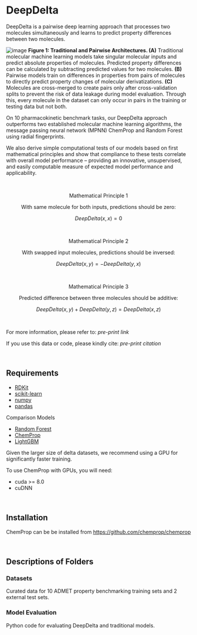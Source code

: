 # DeepDelta
DeepDelta is a pairwise deep learning approach that processes two molecules simultaneously and learns to predict property differences between two molecules. 

![image](https://user-images.githubusercontent.com/127516906/224864795-0bb1e827-9447-489b-9a9b-a60f01bb2526.png)
**Figure 1: Traditional and Pairwise Architectures. (A)** Traditional molecular machine learning models take singular molecular inputs and predict absolute properties of molecules. Predicted property differences can be calculated by subtracting predicted values for two molecules. **(B)** Pairwise models train on differences in properties from pairs of molecules to directly predict property changes of molecular derivatizations. **(C)** Molecules are cross-merged to create pairs only after cross-validation splits to prevent the risk of data leakage during model evaluation. Through this, every molecule in the dataset can only occur in pairs in the training or testing data but not both.

On 10 pharmacokinetic benchmark tasks, our DeepDelta approach outperforms two established molecular machine learning algorithms, the message passing neural network (MPNN) ChemProp and Random Forest using radial fingerprints. 

We also derive simple computational tests of our models based on first mathematical principles and show that compliance to these tests correlate with overall model performance – providing an innovative, unsupervised, and easily computable measure of expected model performance and applicability. 

<br />

<p align="center">
Mathematical Principle 1
</p>

<p align="center"> 
  With same molecule for both inputs, predictions should be zero:
</p>

```math
DeepDelta(x,x)= 0
```

<br />

<p align="center">
  Mathematical Principle 2
</p>

<p align="center">
With swapped input molecules, predictions should be inversed: 
</p>

```math
DeepDelta(x,y)= - DeepDelta(y,x) 
```

<br />

<p align="center">
  Mathematical Principle 3
</p>

<p align="center">
Predicted difference between three molecules should be additive:
 </p>
 
```math
DeepDelta(x,y) + DeepDelta(y,z)= DeepDelta(x,z)
```

<br />


For more information, please refer to: *pre-print link*

If you use this data or code, please kindly cite: *pre-print citation*

<br />

## Requirements
* [RDKit](https://www.rdkit.org/docs/Install.html)
* [scikit-learn](https://scikit-learn.org/stable/)
* [numpy](https://numpy.org/)
* [pandas](https://github.com/pandas-dev/pandas)

Comparison Models
* [Random Forest](https://scikit-learn.org/stable/modules/generated/sklearn.ensemble.RandomForestRegressor.html)
* [ChemProp](https://github.com/chemprop/chemprop)
* [LightGBM](https://www.microsoft.com/en-us/research/project/lightgbm/)

Given the larger size of delta datasets, we recommend using a GPU for significantly faster training.

To use ChemProp with GPUs, you will need:
* cuda >= 8.0
* cuDNN

<br />

## Installation
ChemProp can be be installed from https://github.com/chemprop/chemprop 

<br />

## Descriptions of Folders

### Datasets

Curated data for 10 ADMET property benchmarking training sets and 2 external test sets.

### Model Evaluation

Python code for evaluating DeepDelta and traditional models.
